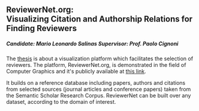 ## ReviewerNet.org:<br>Visualizing Citation and Authorship Relations for Finding Reviewers
##### Candidate: Mario Leonardo Salinas Supervisor: Prof. Paolo Cignoni

The [thesis](main.pdf) is about a visualization platform which facilitates the selection of reviewers. The platform, ReviewerNet.org, is demonstrated in the field of Computer Graphics and it's publicly available at [this link](http://reviewernet.org). 

It builds on a reference database including papers, authors and citations from selected sources (journal articles and conference papers) taken from the Semantic Scholar Research Corpus. ReviewerNet can be built over any dataset, according to the domain of interest.
